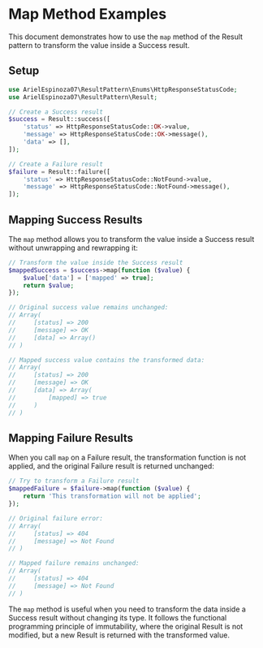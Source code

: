 # Map Method Examples

This document demonstrates how to use the `map` method of the Result pattern to transform the value inside a Success result.

## Setup

```php
use ArielEspinoza07\ResultPattern\Enums\HttpResponseStatusCode;
use ArielEspinoza07\ResultPattern\Result;

// Create a Success result
$success = Result::success([
    'status' => HttpResponseStatusCode::OK->value,
    'message' => HttpResponseStatusCode::OK->message(),
    'data' => [],
]);

// Create a Failure result
$failure = Result::failure([
    'status' => HttpResponseStatusCode::NotFound->value,
    'message' => HttpResponseStatusCode::NotFound->message(),
]);
```

## Mapping Success Results

The `map` method allows you to transform the value inside a Success result without unwrapping and rewrapping it:

```php
// Transform the value inside the Success result
$mappedSuccess = $success->map(function ($value) {
    $value['data'] = ['mapped' => true];
    return $value;
});

// Original success value remains unchanged:
// Array(
//     [status] => 200
//     [message] => OK
//     [data] => Array()
// )

// Mapped success value contains the transformed data:
// Array(
//     [status] => 200
//     [message] => OK
//     [data] => Array(
//         [mapped] => true
//     )
// )
```

## Mapping Failure Results

When you call `map` on a Failure result, the transformation function is not applied, and the original Failure result is returned unchanged:

```php
// Try to transform a Failure result
$mappedFailure = $failure->map(function ($value) {
    return 'This transformation will not be applied';
});

// Original failure error:
// Array(
//     [status] => 404
//     [message] => Not Found
// )

// Mapped failure remains unchanged:
// Array(
//     [status] => 404
//     [message] => Not Found
// )
```

The `map` method is useful when you need to transform the data inside a Success result without changing its type. It follows the functional programming principle of immutability, where the original Result is not modified, but a new Result is returned with the transformed value.
